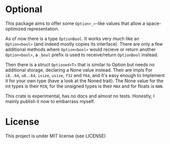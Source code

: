 # Optional

This package aims to offer some `Option<_>`-like values that allow a 
space-optimized representation.

As of now there is a type `OptionBool`. It works very much like an
`Option<bool>` (and indeed mostly copies its interface). There are only a few
additional methods where `Option<bool>` would recieve or return another 
`Option<bool>`, a `_bool` prefix is used to receive/return `OptionBool` 
instead.

Then there is a struct `Optioned<T>` that is similar to Option but needs 
no additional storage, declaring a None value instead. Their are impls
For `i8..64`, `u8..64`, `isize`, `usize`, `f32` and `f64`, and it's easy enough to 
Implement it for your own type (have a look at the Noned trait). The None value for
the int types is their `MIN`, for the unsigned types is their `MAX` and for floats
is `NAN`.

This crate is experimental, has no docs and almost no tests. Honestly, I mainly
publish it now to embarrass myself.

# License

This project is under MIT license (see LICENSE)
